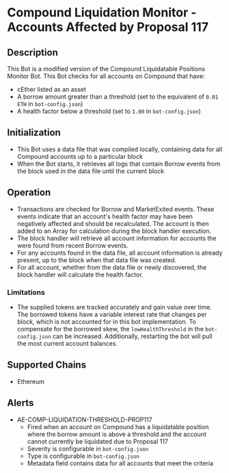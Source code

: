 # Compound Liquidation Monitor - Accounts Affected by Proposal 117

## Description

This Bot is a modified version of the Compound Liquidatable Positions Monitor Bot. This Bot checks for all accounts on Compound that have:
- cEther listed as an asset
- A borrow amount greater than a threshold (set to the equivalent of `0.01 ETH` in `bot-config.json`)
- A health factor below a threshold (set to `1.00` in `bot-config.json`)

## Initialization

- This Bot uses a data file that was compiled locally, containing data for all Compound accounts up to a particular block
- When the Bot starts, it retrieves all logs that contain Borrow events from the block used in the data file until the current block

## Operation

- Transactions are checked for Borrow and MarketExited events. These events indicate that an account's health factor may have been negatively affected and should be recalculated. The account is then added to an Array for calculation during the block handler execution.
- The block handler will retrieve all account information for accounts the were found from recent Borrow events.
- For any accounts found in the data file, all account information is already present, up to the block when that data file was created.
- For all account, whether from the data file or newly discovered, the block handler will calculate the health factor.

### Limitations

- The supplied tokens are tracked accurately and gain value over time. The borrowed tokens have a variable interest rate that changes per block, which is not accounted for in this bot implementation. To compensate for the borrowed skew, the `lowHealthThreshold` in the `bot-config.json` can be increased. Additionally, restarting the bot will pull the most current account balances.

## Supported Chains

- Ethereum

## Alerts

<!-- -->
- AE-COMP-LIQUIDATION-THRESHOLD-PROP117
  - Fired when an account on Compound has a liquidatable position where the borrow amount is above a threshold and the account cannot currently be liquidated due to Proposal 117
  - Severity is configurable in `bot-config.json`
  - Type is configurable in `bot-config.json`
  - Metadata field contains data for all accounts that meet the criteria